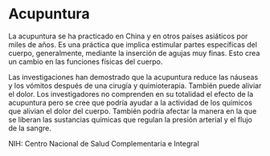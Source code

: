 Acupuntura
==========


La acupuntura se ha practicado en China y en otros países asiáticos por miles de años. Es una práctica que implica estimular partes específicas del cuerpo, generalmente, mediante la inserción de agujas muy finas. Esto crea un cambio en las funciones físicas del cuerpo. 


Las investigaciones han demostrado que la acupuntura reduce las náuseas y los vómitos después de una cirugía y quimioterapia. También puede aliviar el dolor. Los investigadores no comprenden en su totalidad el efecto de la acupuntura pero se cree que podría ayudar a la actividad de los químicos que alivian el dolor del cuerpo. También podría afectar la manera en la que se liberan las sustancias químicas que regulan la presión arterial y el flujo de la sangre. 


NIH: Centro Nacional de Salud Complementaria e Integral 


